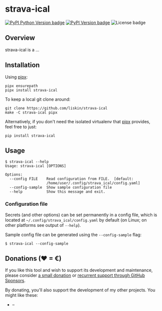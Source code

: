 # strava-ical

[![PyPI Python Version badge](https://img.shields.io/pypi/pyversions/strava-ical)](https://pypi.org/project/strava-ical/)
[![PyPI Version badge](https://img.shields.io/pypi/v/strava-ical)](https://pypi.org/project/strava-ical/)
![License badge](https://img.shields.io/github/license/liskin/strava-ical)

## Overview

strava-ical is a …

<!-- FIXME: example image -->

## Installation

Using [pipx][]:

```
pipx ensurepath
pipx install strava-ical
```

To keep a local git clone around:

```
git clone https://github.com/liskin/strava-ical
make -C strava-ical pipx
```

Alternatively, if you don't need the isolated virtualenv that [pipx][]
provides, feel free to just:

```
pip install strava-ical
```

[pipx]: https://github.com/pypa/pipx

## Usage

<!-- include .readme.md/help.md -->
    $ strava-ical --help
    Usage: strava-ical [OPTIONS]
    
    Options:
      --config FILE    Read configuration from FILE.  [default:
                       /home/user/.config/strava_ical/config.yaml]
      --config-sample  Show sample configuration file
      --help           Show this message and exit.
<!-- end include -->

<!-- FIXME: example -->

### Configuration file

Secrets (and other options) can be set permanently in a config file,
which is located at `~/.config/strava_ical/config.yaml` by default
(on Linux; on other platforms see output of `--help`).

Sample config file can be generated using the `--config-sample` flag:

<!-- include .readme.md/config-sample.md -->
    $ strava-ical --config-sample
<!-- end include -->

## Donations (♥ = €)

If you like this tool and wish to support its development and maintenance,
please consider [a small donation](https://www.paypal.me/lisknisi/10EUR) or
[recurrent support through GitHub Sponsors](https://github.com/sponsors/liskin).

By donating, you'll also support the development of my other projects. You
might like these:

* <!-- FIXME: [name](link) --> – <!-- FIXME: description -->
